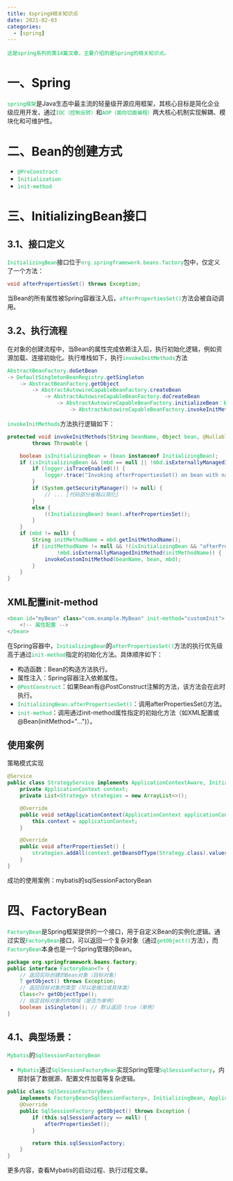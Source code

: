 ```yaml
---
title: 《spring》相关知识点
date: 2021-02-03
categories:
  - [spring]
---
```


    这是spring系列的第14篇文章，主要介绍的是Spring的相关知识点。

<style>
.my-code {
   color: orange;
}
.orange {
   color: rgb(255, 53, 2)
}
.red {
   color: red
}
code {
   color: #0ABF5B;
}
</style>

# 一、Spring
`spring框架`是Java生态中最主流的轻量级开源应用框架，其核心目标是简化企业级应用开发，通过`IOC（控制反转）`和`AOP（面向切面编程）`两大核心机制实现解耦、模块化和可维护性。

<!-- more -->

# 二、Bean的创建方式
- `@PreConstract`
- `Initialization`
- `init-method`



# 三、InitializingBean接口

## 3.1、接口定义
`InitializingBean`接口位于`org.springframework.beans.factory`包中，仅定义了一个方法：
```java
void afterPropertiesSet() throws Exception;
```
当Bean的所有属性被Spring容器注入后，`afterPropertiesSet()`方法会被自动调用。

## 3.2、执行流程
在对象的创建流程中，当Bean的属性完成依赖注入后，执行初始化逻辑，例如资源加载、连接初始化。执行堆栈如下，执行`invokeInitMethods`方法
```java
AbstractBeanFactory.doGetBean
-> DefaultSingletonBeanRegistry.getSingleton
    -> AbstractBeanFactory.getObject
        -> AbstractAutowireCapableBeanFactory.createBean
            -> AbstractAutowireCapableBeanFactory.doCreateBean
                -> AbstractAutowireCapableBeanFactory.initializeBean：初始化Bean
                    -> AbstractAutowireCapableBeanFactory.invokeInitMethods
```
`invokeInitMethods`方法执行逻辑如下：
```java
protected void invokeInitMethods(String beanName, Object bean, @Nullable RootBeanDefinition mbd)
        throws Throwable {

    boolean isInitializingBean = (bean instanceof InitializingBean);
    if (isInitializingBean && (mbd == null || !mbd.isExternallyManagedInitMethod("afterPropertiesSet"))) {
        if (logger.isTraceEnabled()) {
            logger.trace("Invoking afterPropertiesSet() on bean with name '" + beanName + "'");
        }
        if (System.getSecurityManager() != null) {
            // ... [代码部分省略以简化]
        }
        else {
            ((InitializingBean) bean).afterPropertiesSet();
        }
    }
    if (mbd != null) {
        String initMethodName = mbd.getInitMethodName();
        if (initMethodName != null && !(isInitializingBean && "afterPropertiesSet".equals(initMethodName)) &&
                !mbd.isExternallyManagedInitMethod(initMethodName)) {
            invokeCustomInitMethod(beanName, bean, mbd);
        }
    }
}
```


## XML配置init-method
```java
<bean id="myBean" class="com.example.MyBean" init-method="customInit">
    <!-- 属性配置 -->
</bean>
```


在Spring容器中，`InitializingBean`的`afterPropertiesSet()`方法的执行优先级高于通过`init-method`指定的初始化方法。具体顺序如下：
- 构造函数：Bean的构造方法执行。
- 属性注入：Spring容器注入依赖属性。
- `@PostConstruct`：如果Bean有@PostConstruct注解的方法，该方法会在此时执行。
- `InitializingBean.afterPropertiesSet()`：调用afterPropertiesSet()方法。
- `init-method`：调用通过init-method属性指定的初始化方法（如XML配置或@Bean(initMethod="...")）。


## 使用案例

策略模式实现
```java
@Service
public class StrategyService implements ApplicationContextAware, InitializingBean {
    private ApplicationContext context;
    private List<Strategy> strategies = new ArrayList<>();

    @Override
    public void setApplicationContext(ApplicationContext applicationContext) {
        this.context = applicationContext;
    }

    @Override
    public void afterPropertiesSet() {
        strategies.addAll(context.getBeansOfType(Strategy.class).values());
    }
}
```

成功的使用案例：mybatis的sqlSessionFactoryBean

# 四、FactoryBean
`FactoryBean`是Spring框架提供的一个接口，用于自定义Bean的实例化逻辑。通过实现`FactoryBean`接口，可以返回一个复杂对象（通过`getObject()`方法），而`FactoryBean`本身也是一个Spring管理的Bean。
```java
package org.springframework.beans.factory;
public interface FactoryBean<T> {
    // 返回实际创建的Bean对象（目标对象）
    T getObject() throws Exception;
    // 返回目标对象的类型（可以是接口或具体类）
    Class<?> getObjectType();
    // 指定目标对象的作用域（是否为单例）
    boolean isSingleton(); // 默认返回 true（单例）
}
```

## 4.1、典型场景：
`Mybatis`的`SqlSessionFactoryBean`
- `Mybatis`通过`SqlSessionFactoryBean`实现Spring管理`SqlSessionFactory`，内部封装了数据源、配置文件加载等复杂逻辑。
```java
public class SqlSessionFactoryBean
    implements FactoryBean<SqlSessionFactory>, InitializingBean, ApplicationListener<ApplicationEvent> {
    @Override
    public SqlSessionFactory getObject() throws Exception {
        if (this.sqlSessionFactory == null) {
            afterPropertiesSet();
        }

        return this.sqlSessionFactory;
    }
}
```
更多内容，查看Mybatis的启动过程、执行过程文章。